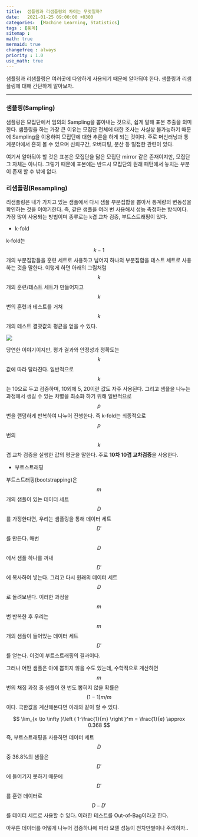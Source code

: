 ```yaml
---
title:  샘플링과 리샘플링의 차이는 무엇일까?
date:   2021-01-25 09:00:00 +0300
categories:  [Machine Learning, Statistics]
tags : [통계]
sitemap :
math: true
mermaid: true
changefreq : always
priority : 1.0
use_math: true
---
```



샘플링과 리샘플링은 여러곳에 다양하게 사용되기 때문에 알아둬야 한다. 샘플링과 리샘플링에 대해 간단하게 알아보자.


---------  

### 샘플링(Sampling)

샘플링은 모집단에서 임의의 Sampling을 뽑아내는 것으로, 쉽게 말해 표본 추출을 의미한다. 샘플링을 하는 가장 큰 이유는 모집단 전체에 대한 조사는 사실상 불가능하기 때문에 Sampling을 이용하여 모집단에 대한 추론을 하게 되는 것이다. 주로 머신러닝과 통계분야에서 흔히 볼 수 있으며 신뢰구간, 오버피팅, 분산 등 밀접한 관련이 있다.     

여기서 알아둬야 할 것은 표본은 모집단을 닮은 모집단 mirror 같은 존재이지만, 모집단 그 자체는 아니다. 그렇기 때문에 표본에는 반드시 모집단의 원래 패턴에서 놓치는 부분이 존재 할 수 밖에 없다. 

### 리샘플링(Resampling)

리샘플링은 내가 가지고 있는 샘플에서 다시 샘플 부분집합을 뽑아서 통계량의 변동성을 확인하는 것을 이야기한다. 즉, 같은 샘플을 여러 번 사용해서 성능 측정하는 방식이다. 가장 많이 사용되는 방법이며 종류로는 k겹 교차 검증, 부트스트래핑이 있다. 

* k-fold 

k-fold는 $$k-1$$개의 부분집합들을 훈련 세트로 사용하고 남어지 하나의 부분집합을 테스트 세트로 사용하는 것을 말한다. 이렇게 하면 아래의 그림처럼 $$k$$개의 훈련/테스트 세트가 만들어지고 $$k$$번의 훈련과 테스트를 거쳐 $$k$$개의 테스트 결괏값의 평균을 얻을 수 있다. 

<img src="../../assets/images/k-fold.jpg">


당연한 이야기이지만, 평가 결과와 안정성과 정확도는 $$k$$값에 따라 달라진다. 일반적으로 $$k$$는 10으로 두고 검증하며, 10외에 5, 20이란 값도 자주 사용된다. 그리고 샘플을 나누는 과정에서 생길 수 있는 차별을 최소화 하기 위해 일반적으로 $$p$$번을 랜덤하게 반복하여 나누어 진행한다. 즉 k-fold는 최종적으로 $$p$$번의 $$k$$겹 교차 검증을 실행한 값의 평균을 말한다. 주로 **10차 10겹 교차검증**을 사용한다. 

* 부트스트래핑 

부트스트래핑(bootstrapping)은 $$m$$개의 샘플이 있는 데이터 세트 $$D$$를 가정한다면, 우리는 샘플링을 통해 데이터 세트 $$D'$$를 만든다. 매번 $$D$$에서 샘플 하나를 꺼내 $$D'$$에 복사하여 넣는다. 그리고 다시 원래의 데이터 세트 $$D$$로 돌려보낸다. 이러한 과정을 $$m$$번 반복한 후 우리는 $$m$$개의 샘플이 들어있는 데이터 세트 $$D'$$를 얻는다. 이것이 부트스트래핑의 결과이다.  


그러나 어떤 샘플은 아예 뽑히지 않을 수도 있는데, 수학적으로 계산하면 $$m$$번의 채집 과정 중 샘플이 한 번도 뽑히지 않을 확률은 $$(1 - 1)m/m$$이다. 극한값을 계산해본다면 아래와 같이 할 수 있다. 



$$ \lim_{x \to \infty }\left ( 1-\frac{1}{m} \right )^m = \frac{1}{e} \approx 0.368 $$



즉, 부트스트래핑을 사용하면 데이터 세트 $$D$$중 36.8%의 샘플은 $$D'$$에 들어기지 못하기 때문에 $$D'$$를 훈련 데이터로 $$D-D'$$를 데이터 세트로 사용할 수 있다. 이러한 테스트를 Out-of-Bag이라고 한다.

아무튼 데이터를 어떻게 나누어 검증하냐에 따라 모델 성능이 천차만별이나 주의하자..



